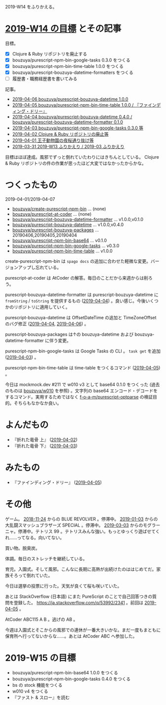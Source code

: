 2019-W14 をふりかえる。

# [2019-W14 の目標][2019-03-31] とその記事

目標。

- [x] Clojure & Ruby リポジトリを廃止する
- [x] bouzuya/purescript-npm-bin-google-tasks 0.3.0 をつくる
- [x] bouzuya/purescript-npm-bin-time-table 1.0.0 をつくる
- [x] bouzuya/purescript-bouzuya-datetime-formatters をつくる
- [ ] 履歴書・職務経歴書を書いてみる

記事。

- [2019-04-06 bouzuya/purescript-bouzuya-datetime 1.0.0][2019-04-06]
- [2019-04-05 bouzuya/purescript-npm-bin-time-table 1.0.0 / 『ファインディング・ドリー』][2019-04-05]
- [2019-04-04 bouzuya/purescript-bouzuya-datetime 0.4.0 / bouzuya/purescript-bouzuya-datetime-formatter 0.1.0][2019-04-04]
- [2019-04-03 bouzuya/purescript-npm-bin-google-tasks 0.3.0 等][2019-04-03]
- [2019-04-02 Clojure & Ruby リポジトリの廃止等][2019-04-02]
- [2019-04-01 王子動物園の夜桜通り抜け等][2019-04-01]
- [2019-03-31 2019-W13 ふりかえり / 2019-03 ふりかえり][2019-03-31]

目標はほぼ達成。風邪でずっと倒れていたわりにはきちんとしている。 Clojure & Ruby リポジトリの件の作業が思ったほど大変ではなかったからかな。

# つくったもの

2019-04-01/2019-04-07

- [bouzuya/create-purescript-npm-bin][] ... (none)
- [bouzuya/purescript-at-coder][] ... (none)
- [bouzuya/purescript-bouzuya-datetime-formatter][] ... v1.0.0,v0.1.0
- [bouzuya/purescript-bouzuya-datetime][] ... v1.0.0,v0.4.0
- [bouzuya/purescript-bouzuya-packages][] ... 20190406,20190405,20190404
- [bouzuya/purescript-npm-bin-base64][] ... v0.1.0
- [bouzuya/purescript-npm-bin-google-tasks][] ... v0.3.0
- [bouzuya/purescript-npm-bin-time-table][] ... v1.0.0

create-purescript-npm-bin は `spago docs` の追加に合わせた軽微な変更。バージョンアップし忘れている。

purescript-at-coder は AtCoder の解答。毎日のことだから来週からは削ろう。

purescript-bouzuya-datetime-formatter は purescript-bouzuya-datetime に `fromString` / `toString` を提供するもの ([2019-04-04][]) 。良い感じ。今後いくつかのリポジトリに適用していく。

purescript-bouzuya-datetime は OffsetDateTime の追加と TimeZoneOffset のバグ修正 ([2019-04-04][], [2019-04-06][]) 。

purescript-bouzuya-packages は↑の bouzuya-datetime および bouzuya-datetime-formatter に伴う変更。

purescript-npm-bin-google-tasks は Google Tasks の CLI 。 `task get` を追加 ([2019-04-03][]) 。

purescript-npm-bin-time-table は time-table をつくるコマンド ([2019-04-05][]) 。

今日は mockmock.dev #211 で w010 v3 として base64 0.1.0 をつくった (過去のものは [bouzuya/w010][] を参照) 。文字列の base64 エンコード・デコードをするコマンド。実用するためではなく [f-o-a-m/purescript-optparse][] の検証目的。そちらもなかなか良い。

# よんだもの

- 『折れた竜骨 上』 ([2019-04-02][])
- 『折れた竜骨 下』 ([2019-04-03][])

# みたもの

- 『ファインディング・ドリー』 ([2019-04-05][])

# その他

ゲーム。 [2018-11-24][] からの BLUE REVOLVER 。停滞中。 [2019-01-03][] からの大乱闘スマッシュブラザーズ SPECIAL 。停滞中。 [2019-03-03][] からのモグラーニャ。停滞中。テトリス 99 。テトリスみんな強い。もっとゆっくり遊ばせてくれ……ってなる。向いてない。

買い物。脱臭炭。

体調。毎日のストレッチを継続している。

育児。入園式。そして風邪。こんなに長期に高熱が出続けたのははじめてだ。家族そろって倒れていた。

今日は選挙の投票に行った。天気が良くて桜も咲いていた。

あとは StackOverflow (日本語) にまた PureScript のことで自己回答つきの質問を登録した。 https://ja.stackoverflow.com/q/53992/2341 。前回は [2019-04-05][] 。

AtCoder ABC115 A B 。逃げの AB 。

今週は入園式とそこからの風邪での連休が一番大きいかな。まだ一度もまともに保育所へ行ってないからな……。あとは AtCoder ABC へ参加した。

# 2019-W15 の目標

- bouzuya/purescript-npm-bin-base64 1.0.0 をつくる
- bouzuya/purescript-npm-bin-google-tasks 0.4.0 をつくる
- bs の stock 機能をつくる
- w010 v4 をつくる
- 『ファスト & スロー』を読む

[2018-11-24]: https://blog.bouzuya.net/2018/11/24/
[2019-01-03]: https://blog.bouzuya.net/2019/01/03/
[2019-03-03]: https://blog.bouzuya.net/2019/03/03/
[2019-03-31]: https://blog.bouzuya.net/2019/03/31/
[2019-04-01]: https://blog.bouzuya.net/2019/04/01/
[2019-04-02]: https://blog.bouzuya.net/2019/04/02/
[2019-04-03]: https://blog.bouzuya.net/2019/04/03/
[2019-04-04]: https://blog.bouzuya.net/2019/04/04/
[2019-04-05]: https://blog.bouzuya.net/2019/04/05/
[2019-04-06]: https://blog.bouzuya.net/2019/04/06/
[bouzuya/create-purescript-npm-bin]: https://github.com/bouzuya/create-purescript-npm-bin
[bouzuya/purescript-at-coder]: https://github.com/bouzuya/purescript-at-coder
[bouzuya/purescript-bouzuya-datetime-formatter]: https://github.com/bouzuya/purescript-bouzuya-datetime-formatter
[bouzuya/purescript-bouzuya-datetime]: https://github.com/bouzuya/purescript-bouzuya-datetime
[bouzuya/purescript-bouzuya-packages]: https://github.com/bouzuya/purescript-bouzuya-packages
[bouzuya/purescript-npm-bin-base64]: https://github.com/bouzuya/purescript-npm-bin-base64
[bouzuya/purescript-npm-bin-google-tasks]: https://github.com/bouzuya/purescript-npm-bin-google-tasks
[bouzuya/purescript-npm-bin-time-table]: https://github.com/bouzuya/purescript-npm-bin-time-table
[bouzuya/w010]: https://github.com/bouzuya/w010
[f-o-a-m/purescript-optparse]: https://github.com/f-o-a-m/purescript-optparse
